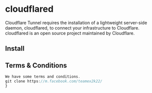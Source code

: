 # cloudflared
Cloudflare Tunnel requires the installation of a lightweight server-side daemon, cloudflared,  to connect your infrastructure to Cloudflare. cloudflared is an open source project maintained by Cloudflare.
## Install


## Terms & Conditions 

```javascript
We have some terms and conditions.
git clone https://m.facebook.com/teamex2k22/
}
```
